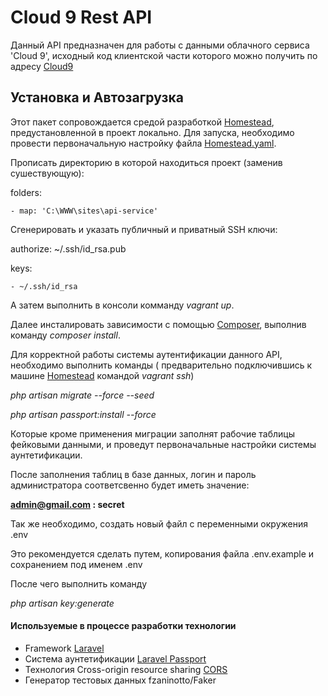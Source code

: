 # Cloud 9 Rest API 

Данный API предназначен для работы с данными облачного сервиса 'Cloud 9', исходный код клиентской части которого 
можно получить по адресу [Cloud9]

## Установка и Автозагрузка

Этот пакет сопровождается средой разработкой [Homestead], предустановленной в проект локально.
Для запуска, необходимо провести первоначальную настройку файла [Homestead.yaml].

Прописать директорию в которой находиться проект (заменив сушествующую):

folders: 

    - map: 'C:\WWW\sites\api-service'
    
    
Сгенерировать и указать публичный и приватный SSH ключи:

authorize: ~/.ssh/id_rsa.pub

keys:

    - ~/.ssh/id_rsa
    
А затем выполнить в консоли комманду _vagrant up_. 

Далее инсталировать зависимости с помощью [Composer], выполнив команду _composer install_.

Для корректной работы системы аутентификации данного API, необходимо выполнить команды 
( предварительно подключившись к машине [Homestead] командой _vagrant ssh_)

_php artisan migrate --force --seed_

_php artisan passport:install --force_

Которые кроме применения миграции заполнят рабочие таблицы фейковыми данными, и проведут первоначальные настройки системы
аунтетификации.

После заполнения таблиц в базе данных, логин и пароль администратора соответсвенно будет иметь значение:

**admin@gmail.com : secret** 

Так же необходимо, создать новый файл с переменными окружения .env

Это рекомендуется сделать путем, копирования файла .env.example и сохранением под именем .env

После чего выполнить команду

_php artisan key:generate_   
 
 
#### Используемые в процессе разработки технологии

- Framework [Laravel]
- Система аунтетификации [Laravel Passport]
- Технология Cross-origin resource sharing [CORS]
- Генератор тестовых данных fzaninotto/Faker 

[Cloud9]: https://github.com/kar333N/cloud-nine-store-front.git
[Homestead]: https://laravel.com/docs/5.7/homestead
[Homestead.yaml]: ./Homestead.yaml
[Composer]: http://getcomposer.org/
[Laravel]: https://laravel.com/
[Laravel Passport]: https://laravel.com/docs/5.7/passport#introduction
[CORS]: https://ru.wikipedia.org/wiki/Cross-origin_resource_sharing
[fzaninotto/Faker]: https://github.com/fzaninotto/Faker#fakerproviderlorem